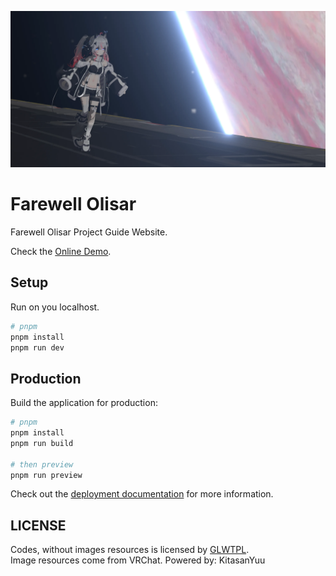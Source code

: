 ![cover](./cover.webp)

# Farewell Olisar
Farewell Olisar Project Guide Website.

Check the [Online Demo](https://farewell-olisar.vercel.app/).

## Setup

Run on you localhost.

```bash
# pnpm
pnpm install
pnpm run dev
```

## Production

Build the application for production:

```bash
# pnpm
pnpm install
pnpm run build

# then preview
pnpm run preview
```

Check out the [deployment documentation](https://nuxt.com/docs/getting-started/deployment) for more information.

## LICENSE
Codes, without images resources is licensed by [GLWTPL](https://github.com/cfdxkk/Farewell-Olisar/blob/master/LICENSE).  
Image resources come from VRChat.
Powered by: KitasanYuu

